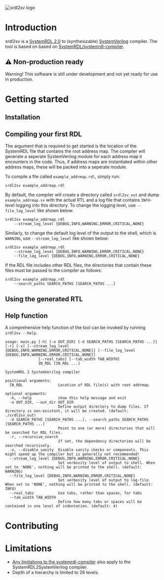 ![srdl2sv logo](images/srdl2sv_logo.gif)
# Introduction 
srdl2sv is a [SystemRDL 2.0](https://www.accellera.org/images/downloads/standards/systemrdl/SystemRDL_2.0_Jan2018.pdf) to (synthesizable) [SystemVerilog](https://ieeexplore.ieee.org/document/8299595/versions) compiler. The tool is based on based on [SystemRDL/systemrdl-compiler](https://github.com/SystemRDL/systemrdl-compiler). 
## ⚠️ Non-production ready
Warning! This software is still under development and not yet ready for use in production. 
# Getting started
## Installation
## Compiling your first RDL
The argument that is required to get started is the location of the SystemRDL file that contains the root address map. The compiler will generate a seperate SystemVerilog module for each address map it encounters in the code. Thus, if address maps are instantiated within other address maps, these will be packed into a seperate module.

To compile a file called `example_addrmap.rdl`, simply run:
```
srdl2sv example_addrmap.rdl
```
By default, the compiler will create a directory called `srdl2sv_out` and dump `example_addrmap.sv` with the actual RTL and a log file that contains `INFO`-level logging into this directory. To change the logging level, use `--file_log_level` like shown below:

```
srdl2sv example_addrmap.rdl
    --stream_log_level {DEBUG,INFO,WARNING,ERROR,CRITICAL,NONE}
```
Similarly, to change the default log level of the output to the shell, which is `WARNING`, use `--stream_log_level` like shown below:
```
srdl2sv example_addrmap.rdl
    --stream_log_level {DEBUG,INFO,WARNING,ERROR,CRITICAL,NONE}
    --file_log_level {DEBUG,INFO,WARNING,ERROR,CRITICAL,NONE}
```
If the RDL file includes other RDL files, the directories that contain these files must be passed to the compiler as follows:

```
srdl2sv example_addrmap.rdl
    --search_paths SEARCH_PATHS [SEARCH_PATHS ...]
```
## Using the generated RTL

## Help function
A comprehensive help function of the tool can be invoked by running `srdl2sv --help`.
```
usage: main.py [-h] [-o OUT_DIR] [-d SEARCH_PATHS [SEARCH_PATHS ...]] [-r] [-x] [--stream_log_level {DEBUG,INFO,WARNING,ERROR,CRITICAL,NONE}] [--file_log_level {DEBUG,INFO,WARNING,ERROR,CRITICAL,NONE}]
               [--real_tabs] [--tab_width TAB_WIDTH]
               IN_RDL [IN_RDL ...]

SystemRDL 2 SystemVerilog compiler

positional arguments:
  IN_RDL                Location of RDL file(s) with root addrmap.

optional arguments:
  -h, --help            show this help message and exit
  -o OUT_DIR, --out_dir OUT_DIR
                        Define output directory to dump files. If directory is non-existent, it will be created. (default: ./srdl2sv_out)
  -d SEARCH_PATHS [SEARCH_PATHS ...], --search_paths SEARCH_PATHS [SEARCH_PATHS ...]
                        Point to one (or more) directories that will be searched for RDL files.
  -r, --recursive_search
                        If set, the dependency directories will be searched recursively.
  -x, --disable_sanity  Disable sanity checks or components. This might speed up the compiler but is generally not recommended!
  --stream_log_level {DEBUG,INFO,WARNING,ERROR,CRITICAL,NONE}
                        Set verbosity level of output to shell. When set to 'NONE', nothing will be printed to the shell. (default: WARNING)
  --file_log_level {DEBUG,INFO,WARNING,ERROR,CRITICAL,NONE}
                        Set verbosity level of output to log-file. When set to 'NONE', nothing will be printed to the shell. (default: INFO)
  --real_tabs           Use tabs, rather than spaces, for tabs
  --tab_width TAB_WIDTH
                        Define how many tabs or spaces will be contained in one level of indentation. (default: 4)
```
# Contributing
# Limitations
- [Any limitations to the systemrdl-compiler](https://systemrdl-compiler.readthedocs.io/en/latest/known_issues.html) also apply to the SystemRDL2SystemVerilog compiler.
- Depth of a hierarchy is limited to 26 levels. 
